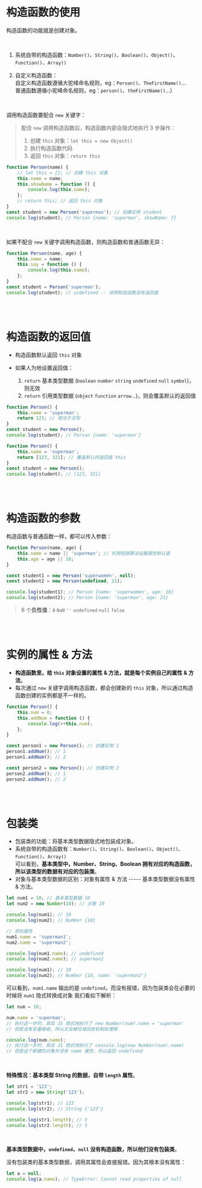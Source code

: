 # 构造函数的使用

构造函数的功能就是创建对象。

<br>

1. 系统自带的构造函数：`Number()`、`String()`、`Boolean()`、`Object()`、`Function()`、`Array()`

2. 自定义构造函数：<br>
   自定义构造函数遵循大驼峰命名规则，eg：`Person()`、`TheFirstName()`... <br>
   普通函数遵循小驼峰命名规则，eg：`person()`、`theFirstName()`...）

<br>

调用构造函数要配合 `new` 关键字：

> 配合 `new` 调用构造函数后，构造函数内部会隐式地执行 3 步操作：
>
> 1. 创建 `this` 对象：`let this = new Object()`
> 2. 执行构造函数代码
> 3. 返回 `this` 对象：`return this`

```js
function Person(name) {
    // let this = {}; // 创建 this 对象
    this.name = name;
    this.showName = function () {
        console.log(this.name);
    };
    // return this; // 返回 this 对象
}
const student = new Person('superman'); // 创建实例 student
console.log(student); // Person {name: 'superman', showName: ƒ}
```

<br>

如果不配合 `new` 关键字调用构造函数，则构造函数和普通函数无异：

```js
function Person(name, age) {
    this.name = name;
    this.say = function () {
        console.log(this.name);
    };
}
const student = Person('superman');
console.log(student); // undefined -- 说明构造函数没有返回值
```

<br><br>

# 构造函数的返回值

-   构造函数默认返回 `this` 对象

-   如果人为地设置返回值：
    1. `return` 基本类型数据 (`boolean` `number` `string` `undefined` `null` `symbol`)，则无效
    2. `return` 引用类型数据 (`object` `function` `arrow`...)，则会覆盖默认的返回值

```js
function Person() {
    this.name = 'superman';
    return 123; // 相当于没写
}
const student = new Person();
console.log(student); // Person {name: 'superman'}
```

```js
function Person() {
    this.name = 'superman';
    return [123, 321]; // 覆盖默认的返回值 this
}
const student = new Person();
console.log(student); // [123, 321]
```

<br><br>

# 构造函数的参数

构造函数与普通函数一样，都可以传入参数：

```js
function Person(name, age) {
    this.name = name || 'superman'; // 利用短路算法设置属性默认值
    this.age = age || 18;
}

const student1 = new Person('superwomen', null);
const student2 = new Person(undefined, 21);

console.log(student1); // Person {name: 'superwomen', age: 18}
console.log(student2); // Person {name: 'superman', age: 21}
```

> 6 个**负性值**：`0` `NaN` `''` `undefined` `null` `false`

<br><br>

# 实例的属性 & 方法

-   **构造函数里，给 `this` 对象设置的属性 & 方法，就是每个实例自己的属性 & 方法**。
-   每次通过 `new` 关键字调用构造函数，都会创建新的 `this` 对象，所以通过构造函数创建的实例都是不一样的。

```js
function Person() {
    this.num = 0;
    this.addNum = function () {
        console.log(++this.num);
    };
}

const person1 = new Person(); // 创建实例 1
person1.addNum(); // 1
person1.addNum(); // 2

const person2 = new Person(); // 创建实例 2
person2.addNum(); // 1
person2.addNum(); // 2
```

<br><br>

# 包装类

-   包装类的功能：将基本类型数据隐式地包装成对象。
-   系统自带的构造函数有：`Number()`、`String()`、`Boolean()`、`Object()`、`Function()`、`Array()` <br>
    可以看到，**基本类型中，Number、String、Boolean 拥有对应的构造函数，所以该类型的数据有对应的包装类**。
-   对象与基本类型数据的区别：对象有属性 & 方法 ----- 基本类型数据没有属性 & 方法。

```js
let num1 = 10; // 基本类型数据 10
let num2 = new Number(10); // 对象 10

console.log(num1); // 10
console.log(num2); // Number {10}

// 添加属性
num1.name = 'superman1';
num2.name = 'superman2';

console.log(num1.name); // undefined
console.log(num2.name); // superman2

console.log(num1); // 10
console.log(num2); // Number {10, name: 'superman2'}
```

可以看到，`num1.name` 输出的是 `undefined`，而没有报错，因为包装类会在必要的时候将 `num1` 隐式转换成对象
我们看如下解析：

```js
let num = 10;

num.name = 'superman';
// 执行这一步时，其实 JS 隐式地执行了 new Number(num).name = 'superman'
// 但是没有变量接收，所以又会被垃圾回收机制处理掉

console.log(num.name);
// 执行这一步时，其实 JS 隐式地执行了 console.log(new Number(num).name)
// 但是这个新建的对象并没有 name 属性，所以返回 undefined
```

<br>

**特殊情况：基本类型 String 的数据，自带 `length` 属性**。

```js
let str1 = '123';
let str2 = new String('123');

console.log(str1); // 123
console.log(str2); // String {'123'}

console.log(str1.length); // 3
console.log(str2.length); // 3
```

<br>

**基本类型数据中，`undefined`、`null` 没有构造函数，所以他们没有包装类**。

没有包装类的基本类型数据，调用其属性会直接报错。因为其根本没有属性：

```js
let a = null;
console.log(a.name); // TypeError: Cannot read properties of null
```

<br>
